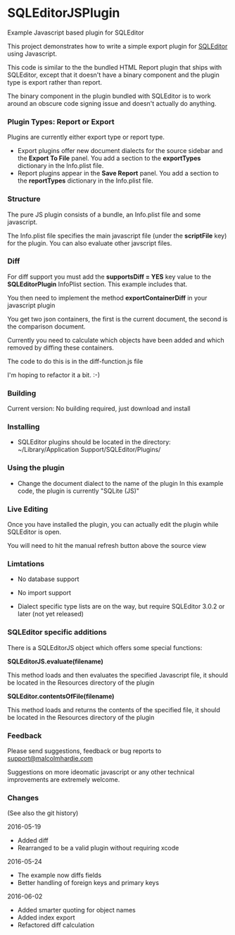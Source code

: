 # SQLEditorJSPlugin
Example Javascript based plugin for SQLEditor


This project demonstrates how to write a simple export plugin for <a href="https://www.malcolmhardie.com/sqleditor/">SQLEditor</a> using Javascript.

This code is similar to the the bundled HTML Report plugin that ships with SQLEditor, except that it doesn't have a binary component and the plugin type is export rather than report.

The binary component in the plugin bundled with SQLEditor is to work around an obscure code signing issue and doesn't actually do anything.

### Plugin Types: Report or Export

Plugins are currently either export type or report type.

* Export plugins offer new document dialects for the source sidebar and the **Export To File** panel. You add a section to the **exportTypes** dictionary in the Info.plist file.
* Report plugins appear in the **Save Report** panel. You add a section to the **reportTypes** dictionary in the Info.plist file.


### Structure

The pure JS plugin consists of a bundle, an Info.plist file and some javascript.

The Info.plist file specifies the main javascript file (under the **scriptFile** key) for the plugin.
You can also evaluate other javscript files.


### Diff

For diff support you must add the **supportsDiff = YES** key value to the **SQLEditorPlugin** InfoPlist section. This example includes that.

You then need to implement the method **exportContainerDiff** in your javascript plugin

You get two json containers, the first is the current document, the second is the comparison document. 

Currently you need to calculate which objects have been added and which removed by diffing these containers.

The code to do this is in the diff-function.js file

I'm hoping to refactor it a bit. :-)

### Building

Current version: No building required, just download and install

### Installing

* SQLEditor plugins should be located in the directory: <br>~/Library/Application Support/SQLEditor/Plugins/

### Using the plugin

* Change the document dialect to the name of the plugin
In this example code, the plugin is currently "SQLite (JS)"

### Live Editing

Once you have installed the plugin, you can actually edit the plugin while SQLEditor is open.

You will need to hit the manual refresh button above the source view


### Limtations

* No database support
* No import support


* Dialect specific type lists are on the way, but require SQLEditor 3.0.2 or later (not yet released)


### SQLEditor specific additions

There is a SQLEditorJS object which offers some special functions:

**SQLEditorJS.evaluate(filename)**

This method loads and then evaluates the specified Javascript file, it should be located in the Resources directory of the plugin

**SQLEditor.contentsOfFile(filename)**

This method loads and returns the contents of the specified file, it should be located in the Resources directory of the plugin


### Feedback

Please send suggestions, feedback or bug reports to support@malcolmhardie.com

Suggestions on more ideomatic javascript or any other technical improvements are extremely welcome.


### Changes 

(See also the git history)

2016-05-19
* Added diff
* Rearranged to be a valid plugin without requiring xcode



2016-05-24
* The example now diffs fields
* Better handling of foreign keys and primary keys

2016-06-02
* Added smarter quoting for object names
* Added index export
* Refactored diff calculation

